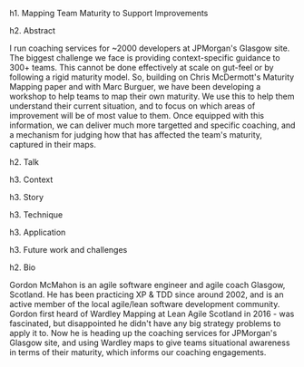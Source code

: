 h1. Mapping Team Maturity to Support Improvements


h2. Abstract

I run coaching services for ~2000 developers at JPMorgan's Glasgow site. The biggest challenge we face is providing context-specific guidance to 300+ teams. This cannot be done effectively at scale on gut-feel or by following a rigid maturity model. So, building on Chris McDermott's Maturity Mapping paper and with Marc Burguer, we have been developing a workshop to help teams to map their own maturity. We use this to help them understand their current situation, and to focus on which areas of improvement will be of most value to them. Once equipped with this information, we can deliver much more targetted and specific coaching, and a mechanism for judging how that has affected the team's maturity, captured in their maps.



h2. Talk 

h3. Context

h3. Story

h3. Technique

h3. Application

h3. Future work and challenges



h2. Bio

Gordon McMahon is an agile software engineer and agile coach Glasgow, Scotland. He has been practicing XP & TDD since around 2002, 
and is an active member of the local agile/lean software development community. 
Gordon first heard of Wardley Mapping at Lean Agile Scotland in 2016 - was fascinated, but disappointed he didn't have any big 
strategy problems to apply it to. Now he is heading up the coaching services for JPMorgan's Glasgow site, and using Wardley maps to 
give teams situational awareness in terms of their maturity, which informs our coaching engagements.

